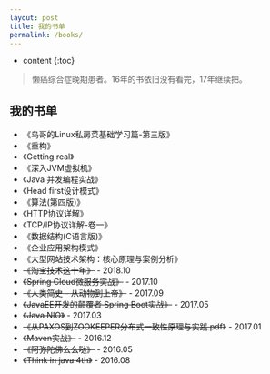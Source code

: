 ```yaml
---
layout: post
title: 我的书单
permalink: /books/
---
```


* content
{:toc}


> 懒癌综合症晚期患者。16年的书依旧没有看完，17年继续把。

我的书单
-----------------------------------------------------------------

+ 《鸟哥的Linux私房菜基础学习篇-第三版》
+ 《重构》
+ 《Getting real》
+ 《深入JVM虚拟机》
+ 《Java 并发编程实战》
+ 《Head first设计模式》
+ 《算法(第四版)》
+ 《HTTP协议详解》
+ 《TCP/IP协议详解-卷一》
+ 《数据结构(C语言版)》
+ 《企业应用架构模式》
+ 《大型网站技术架构：核心原理与案例分析》
+  <del>《淘宝技术这十年》</del>  - 2018.10
+  <del>《Spring Cloud微服务实战》</del>  - 2017.10
+  <del>《人类简史 - 从动物到上帝》</del>  - 2017.09
+  <del>《JavaEE开发的颠覆者 Spring Boot实战》</del>  - 2017.05
+  <del>《Java NIO》</del>  - 2017.03
+  <del>《从PAXOS到ZOOKEEPER分布式一致性原理与实践.pdf》</del>  - 2017.01
+  <del>《Maven实战》</del>  - 2016.12
+  <del>《阿弥陀佛么么哒》</del> - 2016.05
+  <del>《Think in java 4th》</del> - 2016.08